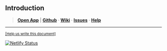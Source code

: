 ## Introduction

> **[Open App][1]** | **[Github][2]** &middot; **[Wiki][3]** &middot; **[Issues][4]** &middot; **[Help][5]**

***

<small>[[Help us write this document]][6]</small>

[![Netlify Status](https://api.netlify.com/api/v1/badges/051968df-f51a-4e02-911d-b7ad5811fb0f/deploy-status)][1]

[1]:https://getpaid.netlify.app/ "Easy Solution for Online Payment"
[2]:https://github.com/nikahmadz/GetPaid/ "Contribute to this project"
[3]:https://github.com/nikahmadz/GetPaid/wiki "Visit our wiki page"
[4]:https://github.com/nikahmadz/GetPaid/issues "View current issues / Log new one"
[5]:https://github.com/nikahmadz/GetPaid/discussions "Start new discussion / Ask for help"
[6]:https://github.com/nikahmadz/GetPaid/tree/gh-pages "Help us write user documentation"
